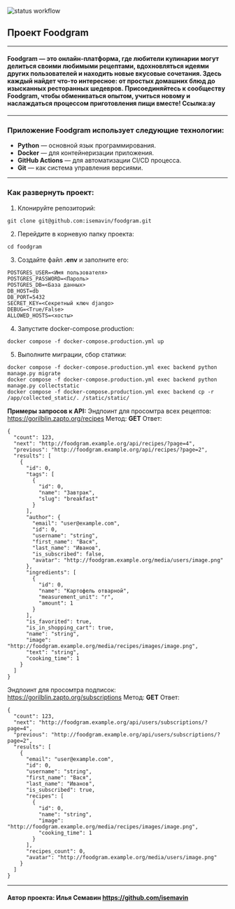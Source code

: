 ![status workflow](https://github.com/isemavin/foodgram/actions/workflows/main.yml/badge.svg)
## Проект Foodgram
---
#### Foodgram — это онлайн-платформа, где любители кулинарии могут делиться своими любимыми рецептами, вдохновляться идеями других пользователей и находить новые вкусовые сочетания. Здесь каждый найдет что-то интересное: от простых домашних блюд до изысканных ресторанных шедевров. Присоединяйтесь к сообществу Foodgram, чтобы обмениваться опытом, учиться новому и наслаждаться процессом приготовления пищи вместе! Cсылка:ау
---
### Приложение Foodgram использует следующие технологии:
- __Python__ — основной язык программирования.
- __Docker__ — для контейнеризации приложения.
- __GitHub Actions__ — для автоматизации CI/CD процесса.
- __Git__ — как система управления версиями.
---
### Как развернуть проект:
1) Клонируйте репозиторий:
```
git clone git@github.com:isemavin/foodgram.git
```
2) Перейдите в корневую папку проекта:
```
cd foodgram
```
3) Создайте файл __.env__ и заполните его:
```
POSTGRES_USER=<Имя пользователя>
POSTGRES_PASSWORD=<Пароль>
POSTGRES_DB=<База данных>
DB_HOST=db
DB_PORT=5432
SECRET_KEY=<Секретный ключ django>
DEBUG=<True/False>
ALLOWED_HOSTS=<хосты>
```
4) Запустите docker-compose.production:
```
docker compose -f docker-compose.production.yml up
```
5) Выполните миграции, сбор статики:
```
docker compose -f docker-compose.production.yml exec backend python manage.py migrate
docker compose -f docker-compose.production.yml exec backend python manage.py collectstatic
docker compose -f docker-compose.production.yml exec backend cp -r /app/collected_static/. /static/static/
```
__Примеры запросов к API:__
Эндпоинт для просомтра всех рецептов: https://gorilblin.zapto.org/recipes
Метод: __GET__
Ответ:
```
{
  "count": 123,
  "next": "http://foodgram.example.org/api/recipes/?page=4",
  "previous": "http://foodgram.example.org/api/recipes/?page=2",
  "results": [
    {
      "id": 0,
      "tags": [
        {
          "id": 0,
          "name": "Завтрак",
          "slug": "breakfast"
        }
      ],
      "author": {
        "email": "user@example.com",
        "id": 0,
        "username": "string",
        "first_name": "Вася",
        "last_name": "Иванов",
        "is_subscribed": false,
        "avatar": "http://foodgram.example.org/media/users/image.png"
      },
      "ingredients": [
        {
          "id": 0,
          "name": "Картофель отварной",
          "measurement_unit": "г",
          "amount": 1
        }
      ],
      "is_favorited": true,
      "is_in_shopping_cart": true,
      "name": "string",
      "image": "http://foodgram.example.org/media/recipes/images/image.png",
      "text": "string",
      "cooking_time": 1
    }
  ]
}
```
Эндпоинт для просомтра подписок: https://gorilblin.zapto.org/subscriptions
Метод: __GET__
Ответ:
```
{
  "count": 123,
  "next": "http://foodgram.example.org/api/users/subscriptions/?page=4",
  "previous": "http://foodgram.example.org/api/users/subscriptions/?page=2",
  "results": [
    {
      "email": "user@example.com",
      "id": 0,
      "username": "string",
      "first_name": "Вася",
      "last_name": "Иванов",
      "is_subscribed": true,
      "recipes": [
        {
          "id": 0,
          "name": "string",
          "image": "http://foodgram.example.org/media/recipes/images/image.png",
          "cooking_time": 1
        }
      ],
      "recipes_count": 0,
      "avatar": "http://foodgram.example.org/media/users/image.png"
    }
  ]
}
```
---
#### Автор проекта: Илья Семавин https://github.com/isemavin
